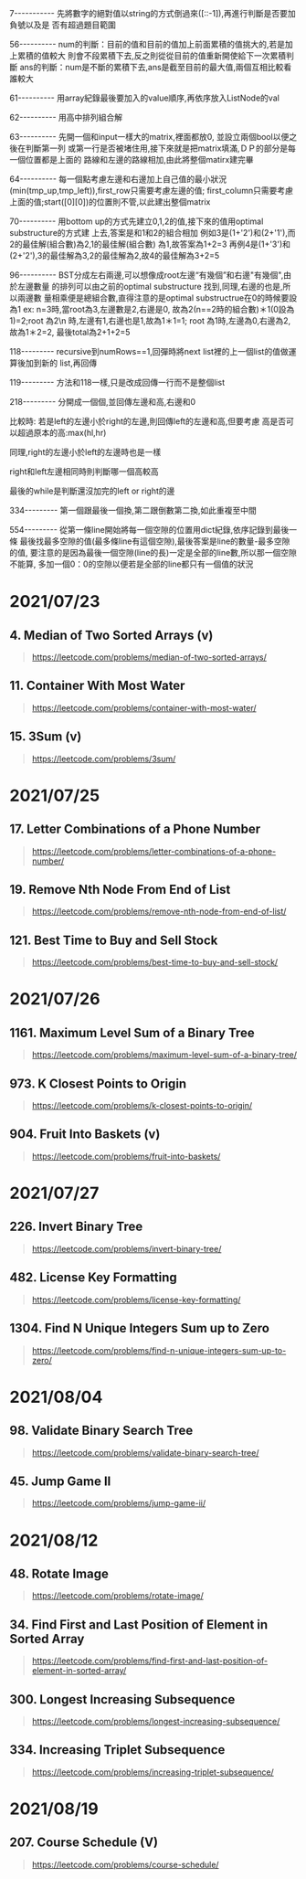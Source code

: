 7-----------
先將數字的絕對值以string的方式倒過來([::-1]),再進行判斷是否要加負號以及是
否有超過題目範圍


56----------
num的判斷：目前的值和目前的值加上前面累積的值挑大的,若是加上累積的值較大
則會不段累積下去,反之則從從目前的值重新開使給下一次累積判斷
ans的判斷：num是不斷的累積下去,ans是截至目前的最大值,兩個互相比較看誰較大

61----------
用array紀錄最後要加入的value順序,再依序放入ListNode的val

62----------
用高中排列組合解

63----------
先開一個和input一樣大的matrix,裡面都放0, 並設立兩個bool以便之後在判斷第一列
或第一行是否被堵住用,接下來就是把matrix填滿,ＤＰ的部分是每一個位置都是上面的
路線和左邊的路線相加,由此將整個matirx建完畢

64----------
每一個點考慮左邊和右邊加上自己值的最小狀況(min(tmp_up,tmp_left)),first_row只需要考慮左邊的值;
first_column只需要考慮上面的值;start([0][0])的位置則不管,以此建出整個matrix

70----------
用bottom up的方式先建立0,1,2的值,接下來的值用optimal substructure的方式建
上去,答案是和1和2的組合相加
例如3是(1+'2')和(2+'1'),而2的最佳解(組合數)為2,1的最佳解(組合數)
為1,故答案為1+2=3
再例4是(1+'3')和(2+'2'),3的最佳解為3,2的最佳解為2,故4的最佳解為3+2=5

96----------
BST分成左右兩邊,可以想像成root左邊“有幾個”和右邊"有幾個",由於左邊數量
的排列可以由之前的optimal substructure 找到,同理,右邊的也是,所以兩邊數
量相乘便是總組合數,直得注意的是optimal substructrue在0的時候要設為1
ex:
n=3時,當root為3,左邊數是2,右邊是0, 故為2(n==2時的組合數)＊1(0設為1)=2;root 為2\n
時,左邊有1,右邊也是1,故為1＊1=1; root 為1時,左邊為0,右邊為2,故為1＊2=2,
最後total為2+1+2=5

118---------
recursive到numRows==1,回彈時將next list裡的上一個list的值做運算後加到新的
list,再回傳

119---------
方法和118一樣,只是改成回傳一行而不是整個list

218---------
分開成一個個,並回傳左邊和高,右邊和0

比較時:
若是left的左邊小於right的左邊,則回傳left的左邊和高,但要考慮
高是否可以超過原本的高:max(hl,hr)

同理,right的左邊小於left的左邊時也是一樣

right和left左邊相同時則判斷哪一個高較高

最後的while是判斷還沒加完的left or right的邊

334---------
第一個跟最後一個換,第二跟倒數第二換,如此重複至中間

554---------
從第一條line開始將每一個空隙的位置用dict紀錄,依序記錄到最後一條
最後找最多空隙的值(最多條line有這個空隙),最後答案是line的數量-最多空隙的值,
要注意的是因為最後一個空隙(line的長)一定是全部的line數,所以那一個空隙不能算,
多加一個0：0的空隙以便若是全部的line都只有一個值的狀況

# 2021/07/23
## 4. Median of Two Sorted Arrays (v)
> https://leetcode.com/problems/median-of-two-sorted-arrays/

## 11. Container With Most Water
> https://leetcode.com/problems/container-with-most-water/

## 15. 3Sum (v)
> https://leetcode.com/problems/3sum/


# 2021/07/25
## 17. Letter Combinations of a Phone Number
> https://leetcode.com/problems/letter-combinations-of-a-phone-number/

## 19. Remove Nth Node From End of List
> https://leetcode.com/problems/remove-nth-node-from-end-of-list/

## 121. Best Time to Buy and Sell Stock
> https://leetcode.com/problems/best-time-to-buy-and-sell-stock/

# 2021/07/26
## 1161. Maximum Level Sum of a Binary Tree
> https://leetcode.com/problems/maximum-level-sum-of-a-binary-tree/

## 973. K Closest Points to Origin
> https://leetcode.com/problems/k-closest-points-to-origin/

## 904. Fruit Into Baskets (v)
> https://leetcode.com/problems/fruit-into-baskets/

# 2021/07/27
## 226. Invert Binary Tree
> https://leetcode.com/problems/invert-binary-tree/

## 482. License Key Formatting
> https://leetcode.com/problems/license-key-formatting/

## 1304. Find N Unique Integers Sum up to Zero
> https://leetcode.com/problems/find-n-unique-integers-sum-up-to-zero/

# 2021/08/04

## 98. Validate Binary Search Tree
> https://leetcode.com/problems/validate-binary-search-tree/

## 45. Jump Game II
> https://leetcode.com/problems/jump-game-ii/

# 2021/08/12

## 48. Rotate Image
> https://leetcode.com/problems/rotate-image/

## 34. Find First and Last Position of Element in Sorted Array
> https://leetcode.com/problems/find-first-and-last-position-of-element-in-sorted-array/

## 300. Longest Increasing Subsequence
> https://leetcode.com/problems/longest-increasing-subsequence/

## 334. Increasing Triplet Subsequence
> https://leetcode.com/problems/increasing-triplet-subsequence/

# 2021/08/19
## 207. Course Schedule (V)
> https://leetcode.com/problems/course-schedule/

